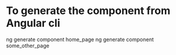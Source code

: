 

# To generate the component from Angular cli 
ng generate component home_page
ng generate component some_other_page

